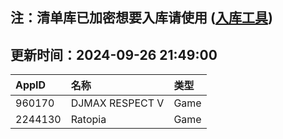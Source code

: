 ## 注：清单库已加密想要入库请使用 ([入库工具](https://github.com/BlankTMing/ManifestAutoUpdate/releases))

## 更新时间：2024-09-26 21:49:00
| AppID | 名称 | 类型  |
| :-------------------- | :----------------------------- | :----------- |
| 960170 | DJMAX RESPECT V| Game |
| 2244130 | Ratopia| Game |
